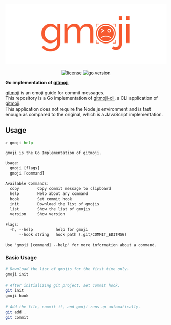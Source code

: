 <p align="center">
  <a href="https://github.com/skmatz/gmoji">
    <img src="./assets/images/banner.png" width="1000" alt="banner" />
  </a>
</p>

<p align="center">
  <a href="./LICENSE">
    <img
      src="https://img.shields.io/github/license/skmatz/gmoji"
      alt="license"
    />
  </a>
  <a href="./go.mod">
    <img
      src="https://img.shields.io/github/go-mod/go-version/skmatz/gmoji"
      alt="go version"
    />
  </a>
</p>

**Go implementation of [gitmoji](https://github.com/carloscuesta/gitmoji)**

[gitmoji](https://github.com/carloscuesta/gitmoji) is an emoji guide for commit messages.  
This repository is a Go implementation of [gitmoji-cli](https://github.com/carloscuesta/gitmoji-cli), a CLI application of [gitmoji](https://github.com/carloscuesta/gitmoji).  
This application does not require the Node.js environment and is fast enough as compared to the original, which is a JavaScript implementation.

## Usage

```sh
> gmoji help
```

```console
gmoji is the Go Implementation of gitmoji.

Usage:
  gmoji [flags]
  gmoji [command]

Available Commands:
  copy        Copy commit message to clipboard
  help        Help about any command
  hook        Set commit hook
  init        Download the list of gmojis
  list        Show the list of gmojis
  version     Show version

Flags:
  -h, --help          help for gmoji
      --hook string   hook path (.git/COMMIT_EDITMSG)

Use "gmoji [command] --help" for more information about a command.
```

### Basic Usage

```sh
# Download the list of gmojis for the first time only.
gmoji init

# After initializing git project, set commit hook.
git init
gmoji hook

# Add the file, commit it, and gmoji runs up automatically.
git add .
git commit
```
